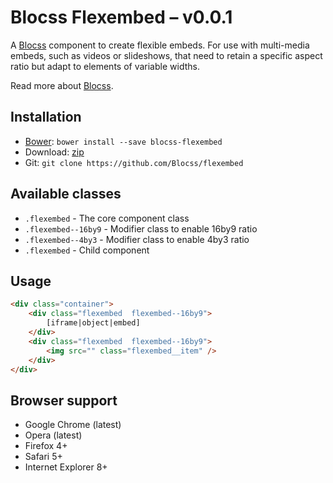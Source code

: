 # Blocss Flexembed – v0.0.1

A [Blocss](https://github.com/Blocss/blocss/) component to create flexible embeds.
For use with multi-media embeds, such as videos or slideshows, that need to
retain a specific aspect ratio but adapt to elements of variable widths.

Read more about [Blocss](https://blocss.github.io/blocss).

## Installation

* [Bower](http://bower.io/): `bower install --save blocss-flexembed`
* Download: [zip](https://github.com/Blocss/flexembed/zipball/master)
* Git: `git clone https://github.com/Blocss/flexembed`

## Available classes

* `.flexembed` - The core component class
* `.flexembed--16by9` - Modifier class to enable 16by9 ratio
* `.flexembed--4by3` - Modifier class to enable 4by3 ratio
* `.flexembed` - Child component


## Usage

```html
<div class="container">
    <div class="flexembed  flexembed--16by9">
        [iframe|object|embed]
    </div>
    <div class="flexembed  flexembed--16by9">
        <img src="" class="flexembed__item" />
    </div>
</div>
```

## Browser support

* Google Chrome (latest)
* Opera (latest)
* Firefox 4+
* Safari 5+
* Internet Explorer 8+